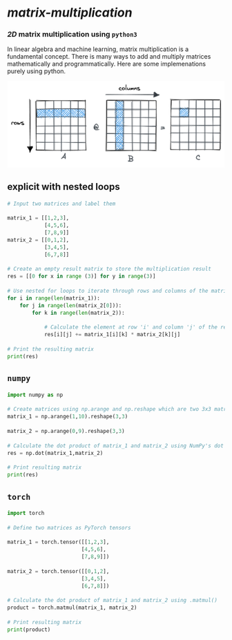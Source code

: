 # ***matrix-multiplication***

### _2D_ matrix multiplication using `python3`

In linear algebra and machine learning, matrix multiplication is a fundamental concept. 
There is many ways to add and multiply matrices mathematically and programmatically. 
Here are some implemenations purely using python.

![Image of Matrix Multiplication](Basic_MMM.png)



## explicit with nested loops
```python
# Input two matrices and label them

matrix_1 = [[1,2,3],
            [4,5,6],
            [7,8,9]]
matrix_2 = [[0,1,2],
            [3,4,5],
            [6,7,8]]

# Create an empty result matrix to store the multiplication result
res = [[0 for x in range (3)] for y in range(3)]

# Use nested for loops to iterate through rows and columns of the matrices
for i in range(len(matrix_1)):
    for j in range(len(matrix_2[0])):
        for k in range(len(matrix_2)):

            # Calculate the element at row 'i' and column 'j' of the result matrix
            res[i][j] += matrix_1[i][k] * matrix_2[k][j]

# Print the resulting matrix
print(res)
```
## `numpy`
```python
import numpy as np

# Create matrices using np.arange and np.reshape which are two 3x3 matrices
matrix_1 = np.arange(1,10).reshape(3,3)

matrix_2 = np.arange(0,9).reshape(3,3)

# Calculate the dot product of matrix_1 and matrix_2 using NumPy's dot function
res = np.dot(matrix_1,matrix_2)

# Print resulting matrix
print(res)
```
## `torch`
```python
import torch

# Define two matrices as PyTorch tensors

matrix_1 = torch.tensor([[1,2,3],
                        [4,5,6],
                        [7,8,9]])

matrix_2 = torch.tensor([[0,1,2],
                        [3,4,5],
                        [6,7,8]])

# Calculate the dot product of matrix_1 and matrix_2 using .matmul()
product = torch.matmul(matrix_1, matrix_2)

# Print resulting matrix
print(product)
```
